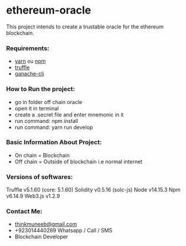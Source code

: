 # ethereum-oracle
This project intends to create a trustable oracle for the ethereum blockchain.

### Requirements:
- [yarn](https://yarnpkg.com) ou [npm](https://www.npmjs.com/)
- [truffle](https://www.trufflesuite.com/truffle)
- [ganache-cli](https://github.com/trufflesuite/ganache-cli)


### How to Run the project:
- go in folder off chain oracle
- open it in terminal
- create a .secret file and enter mnemonic in it
- run command: npm install
- run command: yarn run develop

### Basic Information About Project:
- On chain = Blockchain
- Off chain = Outside of blockchain i.e normal internet

### Versions of softwares:
Truffle v5.1.60 (core: 5.1.60)
Solidity v0.5.16 (solc-js)
Node v14.15.3
Npm v6.14.9
Web3.js v1.2.9


### Contact Me:
- thinkmuneeb@gmail.com
- +923014440289 Whatsapp / Call / SMS
- Blockchain Developer
